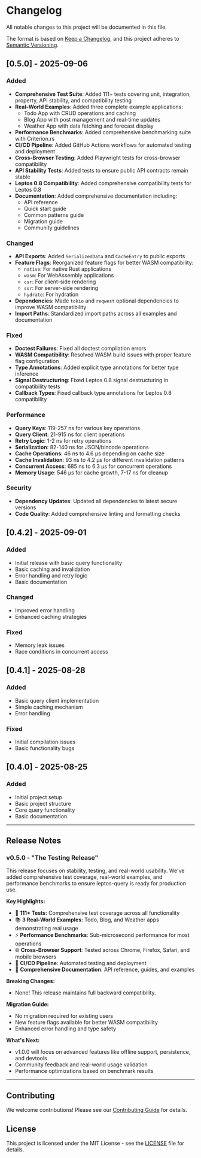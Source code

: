 # Changelog

All notable changes to this project will be documented in this file.

The format is based on [Keep a Changelog](https://keepachangelog.com/en/1.0.0/),
and this project adheres to [Semantic Versioning](https://semver.org/spec/v2.0.0.html).

## [0.5.0] - 2025-09-06

### Added
- **Comprehensive Test Suite**: Added 111+ tests covering unit, integration, property, API stability, and compatibility testing
- **Real-World Examples**: Added three complete example applications:
  - Todo App with CRUD operations and caching
  - Blog App with post management and real-time updates
  - Weather App with data fetching and forecast display
- **Performance Benchmarks**: Added comprehensive benchmarking suite with Criterion.rs
- **CI/CD Pipeline**: Added GitHub Actions workflows for automated testing and deployment
- **Cross-Browser Testing**: Added Playwright tests for cross-browser compatibility
- **API Stability Tests**: Added tests to ensure public API contracts remain stable
- **Leptos 0.8 Compatibility**: Added comprehensive compatibility tests for Leptos 0.8
- **Documentation**: Added comprehensive documentation including:
  - API reference
  - Quick start guide
  - Common patterns guide
  - Migration guide
  - Community guidelines

### Changed
- **API Exports**: Added `SerializedData` and `CacheEntry` to public exports
- **Feature Flags**: Reorganized feature flags for better WASM compatibility:
  - `native`: For native Rust applications
  - `wasm`: For WebAssembly applications
  - `csr`: For client-side rendering
  - `ssr`: For server-side rendering
  - `hydrate`: For hydration
- **Dependencies**: Made `tokio` and `reqwest` optional dependencies to improve WASM compatibility
- **Import Paths**: Standardized import paths across all examples and documentation

### Fixed
- **Doctest Failures**: Fixed all doctest compilation errors
- **WASM Compatibility**: Resolved WASM build issues with proper feature flag configuration
- **Type Annotations**: Added explicit type annotations for better type inference
- **Signal Destructuring**: Fixed Leptos 0.8 signal destructuring in compatibility tests
- **Callback Types**: Fixed callback type annotations for Leptos 0.8 compatibility

### Performance
- **Query Keys**: 119-257 ns for various key operations
- **Query Client**: 21-915 ns for client operations
- **Retry Logic**: 1-2 ns for retry operations
- **Serialization**: 82-140 ns for JSON/bincode operations
- **Cache Operations**: 46 ns to 4.6 µs depending on cache size
- **Cache Invalidation**: 93 ns to 4.2 µs for different invalidation patterns
- **Concurrent Access**: 685 ns to 6.3 µs for concurrent operations
- **Memory Usage**: 546 µs for cache growth, 7-17 ns for cleanup

### Security
- **Dependency Updates**: Updated all dependencies to latest secure versions
- **Code Quality**: Added comprehensive linting and formatting checks

## [0.4.2] - 2025-09-01

### Added
- Initial release with basic query functionality
- Basic caching and invalidation
- Error handling and retry logic
- Basic documentation

### Changed
- Improved error handling
- Enhanced caching strategies

### Fixed
- Memory leak issues
- Race conditions in concurrent access

## [0.4.1] - 2025-08-28

### Added
- Basic query client implementation
- Simple caching mechanism
- Error handling

### Fixed
- Initial compilation issues
- Basic functionality bugs

## [0.4.0] - 2025-08-25

### Added
- Initial project setup
- Basic project structure
- Core query functionality
- Basic documentation

---

## Release Notes

### v0.5.0 - "The Testing Release"

This release focuses on stability, testing, and real-world usability. We've added comprehensive test coverage, real-world examples, and performance benchmarks to ensure leptos-query is ready for production use.

**Key Highlights:**
- 🧪 **111+ Tests**: Comprehensive test coverage across all functionality
- 📚 **3 Real-World Examples**: Todo, Blog, and Weather apps demonstrating real usage
- ⚡ **Performance Benchmarks**: Sub-microsecond performance for most operations
- 🌐 **Cross-Browser Support**: Tested across Chrome, Firefox, Safari, and mobile browsers
- 🔧 **CI/CD Pipeline**: Automated testing and deployment
- 📖 **Comprehensive Documentation**: API reference, guides, and examples

**Breaking Changes:**
- None! This release maintains full backward compatibility.

**Migration Guide:**
- No migration required for existing users
- New feature flags available for better WASM compatibility
- Enhanced error handling and type safety

**What's Next:**
- v1.0.0 will focus on advanced features like offline support, persistence, and devtools
- Community feedback and real-world usage validation
- Performance optimizations based on benchmark results

---

## Contributing

We welcome contributions! Please see our [Contributing Guide](CONTRIBUTING.md) for details.

## License

This project is licensed under the MIT License - see the [LICENSE](LICENSE) file for details.
